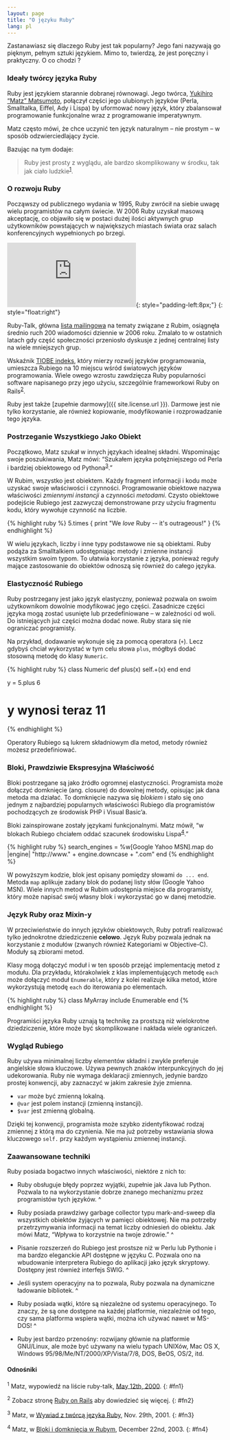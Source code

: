 ```yaml
---
layout: page
title: "O języku Ruby"
lang: pl
---
```


Zastanawiasz się dlaczego Ruby jest tak popularny? Jego fani nazywają go
pięknym, pełnym sztuki językiem. Mimo to, twierdzą, że jest poręczny i
praktyczny. O co chodzi ?

### Ideały twórcy języka Ruby

Ruby jest językiem starannie dobranej równowagi. Jego twórca, [Yukihiro
“Matz” Matsumoto][1], połączył części jego ulubionych języków (Perla,
Smalltalka, Eiffel, Ady i Lispa) by uformować nowy język, który
zbalansował programowanie funkcjonalne wraz z programowanie
imperatywnym.

Matz często mówi, że chce uczynić ten język naturalnym – nie
prostym – w sposób odzwierciedlający życie. 

Bazując na tym dodaje:

> Ruby jest prosty z wyglądu, ale bardzo skomplikowany w środku, tak jak
> ciało ludzkie<sup>[1](#fn1)</sup>.

### O rozwoju Ruby

Począwszy od publicznego wydania w 1995, Ruby zwrócił na siebie uwagę
wielu programistów na całym świecie. W 2006 Ruby uzyskał masową
akceptację, co objawiło się w postaci dużej ilości aktywnych grup
użytkowników powstających w największych miastach świata oraz salach
konferencyjnych wypełnionych po brzegi.

![Graph courtesy of
Gmane.](http://gmane.org/plot-rate.php?group=gmane.comp.lang.ruby.general&amp;width=320&amp;height=160&amp;title=Ruby-Talk+Activity
"Graph courtesy of Gmane."){: style="padding-left:8px;"}
{: style="float:right"}

Ruby-Talk, główna [lista mailingowa](/en/community/mailing-lists/) na
tematy związane z Rubim, osiągnęła średnio ruch 200 wiadomości dziennie
w 2006 roku. Zmalało to w ostatnich latach gdy część społeczności
przeniosło dyskusje z jednej centralnej listy na wiele mniejszych grup.

Wskaźnik [TIOBE indeks][6], który mierzy rozwój języków programowania, umieszcza
Rubiego na 10 miejscu wśród światowych języków programowania. Wiele owego
wzrostu zawdzięcza Ruby popularności software napisanego przy jego użyciu,
szczególnie frameworkowi Ruby on Rails<sup>[2](#fn2)</sup>.

Ruby jest także [zupełnie darmowy]({{ site.license.url }}). Darmowe jest nie
tylko korzystanie, ale również kopiowanie, modyfikowanie i
rozprowadzanie tego języka.

### Postrzeganie Wszystkiego Jako Obiekt

Początkowo, Matz szukał w innych językach idealnej składni. Wspominając
swoje poszukiwania, Matz mówi: “Szukałem języka potężniejszego od Perla
i bardziej obiektowego od Pythona<sup>[3](#fn3)</sup>.”

W Rubim, wszystko jest obiektem. Każdy fragment informacji i kodu może
uzyskać swoje właściwości i czynności. Programowanie obiektowe nazywa
właściwości *zmiennymi instancji* a czynności *metodami*. Czysto
obiektowe podejście Rubiego jest zazwyczaj demonstrowane przy użyciu
fragmentu kodu, który wywołuje czynność na liczbie.

{% highlight ruby %}
5.times { print "We *love* Ruby -- it's outrageous!" }
{% endhighlight %}

W wielu językach, liczby i inne typy podstawowe nie są obiektami. Ruby
podąża za Smalltalkiem udostępniając metody i zmienne instancji
wszystkim swoim typom. To ułatwia korzystanie z języka, ponieważ reguły
mające zastosowanie do obiektów odnoszą się również do całego języka.

### Elastyczność Rubiego

Ruby postrzegany jest jako język elastyczny, ponieważ pozwala on swoim
użytkownikom dowolnie modyfikować jego części. Zasadnicze części języka
mogą zostać usunięte lub przedefiniowane – w zależności od woli. Do
istniejących już części można dodać nowe. Ruby stara się nie ograniczać
programisty.

Na przykład, dodawanie wykonuje się za pomocą operatora (`+`). Lecz
gdybyś chciał wykorzystać w tym celu słowa `plus`, mógłbyś dodać
stosowną metodę do klasy `Numeric`.

{% highlight ruby %}
class Numeric
  def plus(x)
    self.+(x)
  end
end

y = 5.plus 6
# y wynosi teraz 11
{% endhighlight %}

Operatory Rubiego są lukrem składniowym dla metod, metody również
możesz przedefiniować.

### Bloki, Prawdziwie Ekspresyjna Właściwość

Bloki postrzegane są jako źródło ogromnej elastyczności. Programista
może dołączyć domknięcie (ang. closure) do dowolnej metody, opisując jak
dana metoda ma działać. To domknięcie nazywa się *blokiem* i stało się
ono jednym z najbardziej popularnych właściwości Rubiego dla
programistów pochodzących ze środowisk PHP i Visual Basic’a.

Bloki zainspirowane zostały językami funkcjonalnymi. Matz mówił, “w
blokach Rubiego chciałem oddać szacunek środowisku
Lispa<sup>[4](#fn4)</sup>.”

{% highlight ruby %}
search_engines =
  %w[Google Yahoo MSN].map do |engine|
    "http://www." + engine.downcase + ".com"
  end
{% endhighlight %}

W powyższym kodzie, blok jest opisany pomiędzy słowami `do ... end`.
Metoda `map` aplikuje zadany blok do podanej listy słów (Google Yahoo
MSN). Wiele innych metod w Rubim udostępnia miejsce dla programisty,
który może napisać swój własny blok i wykorzystać go w danej metodzie.

### Język Ruby oraz Mixin-y

W przeciwieństwie do innych języków obiektowych, Ruby potrafi realizować
tylko jednokrotne dziedziczenie **celowo**. Język Ruby pozwala jednak na
korzystanie z modułów (zwanych również Kategoriami w Objective-C).
Moduły są zbiorami metod.

Klasy mogą dołączyć moduł i w ten sposób przejąć implementację metod z
modułu. Dla przykładu, którakolwiek z klas implementujących metodę
`each` może dołączyć moduł `Enumerable`, który z kolei realizuje kilka
metod, które wykorzystują metodę `each` do iterowania po elementach.

{% highlight ruby %}
class MyArray
  include Enumerable
end
{% endhighlight %}

Programiści języka Ruby uznają tą technikę za prostszą niż wielokrotne
dziedziczenie, które może być skomplikowane i nakłada wiele ograniczeń.

### Wygląd Rubiego

Ruby używa minimalnej liczby elementów składni i zwykle preferuje
angielskie słowa kluczowe. Używa pewnych znaków interpunkcyjnych
do jej udekorowania. Ruby nie wymaga deklaracji zmiennych,
jedynie bardzo prostej konwencji, aby zaznaczyć w jakim zakresie żyje
zmienna.

* `var` może być zmienną lokalną.
* `@var` jest polem instancji (zmienną instancji).
* `$var` jest zmienną globalną.

Dzięki tej konwencji, programista może szybko zidentyfikować rodzaj
zmiennej z którą ma do czynienia. Nie ma już potrzeby wstawiania słowa
kluczowego `self.` przy każdym wystąpieniu zmiennej instancji.

### Zaawansowane techniki

Ruby posiada bogactwo innych właściwości, niektóre z nich to:

* Ruby obsługuje błędy poprzez wyjątki, zupełnie jak Java lub Python.
  Pozwala to na wykorzystanie dobrze znanego mechanizmu przez
  programistów tych języków.
^

* Ruby posiada prawdziwy garbage collector typu mark-and-sweep dla
  wszystkich obiektów żyjących w pamięci obiektowej. Nie ma potrzeby
  przetrzymywania informacji na temat liczby odniesień do obiektu. Jak
  mówi Matz, “Wpływa to korzystnie na twoje zdrowie.”
^

* Pisanie rozszerzeń do Rubiego jest prostsze niż w Perlu lub Pythonie i
  ma bardzo eleganckie API dostępne w języku C. Pozwala ono na
  wbudowanie interpretera Rubiego do aplikacji jako język skryptowy.
  Dostępny jest również interfejs SWIG.
^

* Jeśli system operacyjny na to pozwala, Ruby pozwala na dynamiczne
  ładowanie bibliotek.
^

* Ruby posiada wątki, które są niezależne od systemu operacyjnego. To
  znaczy, że są one dostępne na każdej platformie, niezależnie od tego,
  czy sama platforma wspiera wątki, można ich używać nawet w MS-DOS!
^

* Ruby jest bardzo przenośny: rozwijany głównie na platformie GNU/Linux,
  ale może być używany na wielu typach UNIXów, Mac OS X, Windows
  95/98/Me/NT/2000/XP/Vista/7/8, DOS, BeOS, OS/2, itd.

#### Odnośniki

<sup>1</sup> Matz, wypowiedź na liście ruby-talk, [May 12th, 2000][2].
{: #fn1}

<sup>2</sup> Zobacz stronę [Ruby on Rails][3] aby dowiedzieć się więcej.
{: #fn2}

<sup>3</sup> Matz, w [Wywiad z twórcą języka Ruby][4], Nov. 29th, 2001.
{: #fn3}

<sup>4</sup> Matz, w [Bloki i domknięcia w Rubym][5], December 22nd,
2003.
{: #fn4}



[1]: http://www.rubyist.net/~matz/
[2]: http://blade.nagaokaut.ac.jp/cgi-bin/scat.rb/ruby/ruby-talk/2773
[3]: http://rubyonrails.org/
[4]: http://www.linuxdevcenter.com/pub/a/linux/2001/11/29/ruby.html
[5]: http://www.artima.com/intv/closures2.html
[6]: http://www.tiobe.com/index.php/content/paperinfo/tpci/index.html

